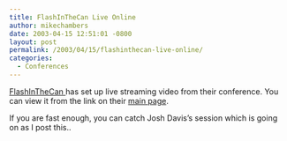 ```yaml
---
title: FlashInTheCan Live Online
author: mikechambers
date: 2003-04-15 12:51:01 -0800
layout: post
permalink: /2003/04/15/flashinthecan-live-online/
categories:
  - Conferences
---
```



[FlashInTheCan ][1]has set up live streaming video from their conference. You can view it from the link on their [main page][1].

If you are fast enough, you can catch Josh Davis&#8217;s session which is going on as I post this..

 [1]: http://www.flashinthecan.com